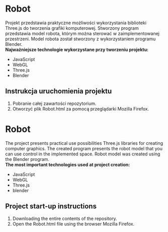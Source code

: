 <h1>Robot</h1>
Projekt przedstawia praktyczne możliwości wykorzystania
biblioteki Three.js do tworzenia grafiki komputerowej.
Stworzony program przedstawia model robota, którym można
sterować w zaimplementowanej przestrzeni. Model robota
został stworzony z wykorzystaniem programu Blender.<br/>
 <b>Najważniejsze technologie wykorzystane przy
 tworzeniu projektu:</b><ul>
 <li>JavaScript</li>
 <li>WebGL</li>
 <li>Three.js</li>
 <li>Blender</li>
 </ul>
 <h2> Instrukcja uruchomienia projektu</h2>
 <ol>
 <li>Pobranie całej zawartości repozytorium.</li>
 <li>Otworzyć plik Robot.html za pomocą przeglądarki
 Mozilla Firefox.</li>
 </ol>

 <h1> Robot </h1>
 The project presents practical use possibilities
 Three.js libraries for creating computer graphics.
 The created program presents the robot model that you can use
 control in the implemented space. Robot model
 was created using the Blender program.<br/>
  <b> The most important technologies used at
  project creation: </b> <ul>
  <Li> JavaScript </li>
  <Li> WebGL </li>
  <Li> Three.js </li>
  <Li> blender </li>
  </Ul>
  <h2> Project start-up instructions </h2>
  <Ol>
  <li> Downloading the entire contents of the repository. </li>
  <li> Open the Robot.html file using the browser
  Mozilla Firefox. </li>
  </OL>

